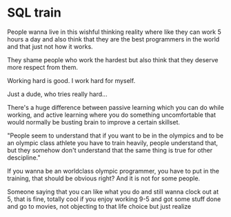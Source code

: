# SQL train

People wanna live in this wishful thinking reality where like they can work 5 hours a day and also think that they are the best programmers in the world and that just not how it works.

They shame people who work the hardest but also think that they deserve more respect from them.

Working hard is good. I work hard for myself.

Just a dude, who tries really hard...

There's a huge difference between passive learning which you can do while working, and active learning where you do something uncomfortable that would normally be busting brain to improve a certain skillset.

"People seem to understand that if you want to be in the olympics and to be an olympic class athlete you have to train heavily, people understand that, but they somehow don't understand that the same thing is true for other descipline."

If you wanna be an worldclass olympic programmer, you have to put in the training, that should be obvious right? And it is not for some people.

Someone saying that you can like what you do and still wanna clock out at 5, that is fine, totally cool if you enjoy working 9-5 and got some stuff done and go to movies, not objecting to that life choice but just realize

